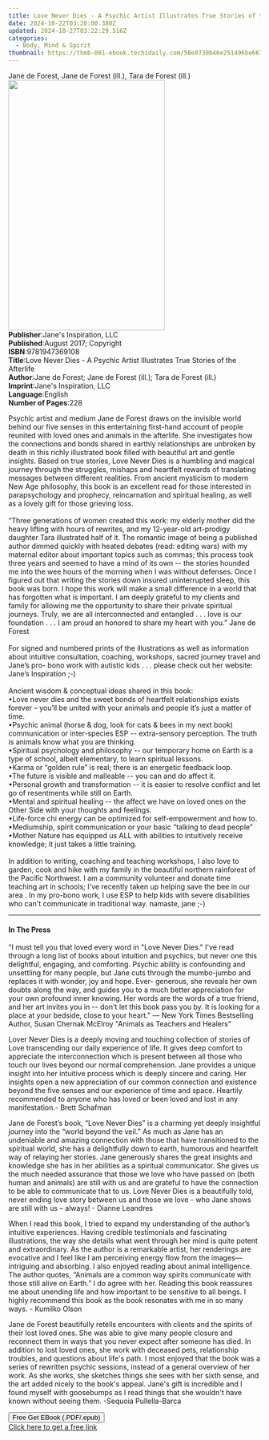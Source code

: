 ```yaml
---
title: Love Never Dies - A Psychic Artist Illustrates True Stories of the Afterlife | Free Book
date: 2024-10-22T03:20:00.380Z
updated: 2024-10-27T03:22:29.516Z
categories:
  - Body, Mind & Spirit
thumbnail: https://thmb-001-ebook.techidaily.com/58e0730b46e251496be667b77cb82e1ef74840091dd00a01df5d5cad2b0cd772.jpg
---
```

<main id="book-container">
  <div class="flex flex-col">
    <div class="book-brief flex-1 py-6 px-4 sm:p-6 md:py-10 md:px-8">
      <!-- brief-->
      <div class="book-brief-main">
        Jane de Forest, Jane de Forest (ill.), Tara de Forest (ill.)
      </div>
    </div>
    <div
      class="book-meta-info flex-1 grid gap-4 col-start-1 col-end-3 row-start-1 sm:mb-6 sm:grid-cols-4 lg:gap-6 lg:col-start-2 lg:row-end-6 lg:row-span-6 lg:mb-0"
    >
      <div
        class="book-meta-info-left place-content-center mt-4 p-4 text-sm leading-6 col-start-2 col-span-2 dark:text-slate-400"
      >
        <img
          class="w-full h-500 object-cover rounded-lg sm:h-255 sm:col-span-2 lg:col-span-full"
          src="https://img-001-ebook.techidaily.com/6fc68c234d71b87cb904c4b675e35e5da2153583d1f2c7c31a26214c9e38ba28.jpg"
          alt=""
          width="312"
          height="500"
        />
      </div>
      <div
        class="book-meta-info-right mt-2 col-start-1 row-start-2 col-span-3 self-center"
      >
        <!-- meta data  -->
        <div class="flex flex-col px-4 md:px-8">
          <div class="flex-1">
            <strong>Publisher</strong>:<span class="px-2"
              >Jane&#39;s Inspiration, LLC</span
            >
          </div>
          <div class="flex-1">
            <strong>Published</strong>:<span class="px-2"
              >August 2017; Copyright</span
            >
          </div>
          <div class="flex-1">
            <strong>ISBN</strong>:<span class="px-2">9781947369108</span>
          </div>
          <div class="flex-1">
            <strong>Title</strong>:<span class="px-2"
              >Love Never Dies - A Psychic Artist Illustrates True Stories of
              the Afterlife</span
            >
          </div>
          <div class="flex-1">
            <strong>Author</strong>:<span class="px-2"
              >Jane de Forest; Jane de Forest (ill.); Tara de Forest
              (ill.)</span
            >
          </div>
          <div class="flex-1">
            <strong>Imprint</strong>:<span class="px-2"
              >Jane&#39;s Inspiration, LLC</span
            >
          </div>
          <div class="flex-1">
            <strong>Language</strong>:<span class="px-2">English</span>
          </div>
          <div class="flex-1">
            <strong>Number of Pages</strong>:<span class="px-2">228</span>
          </div>
        </div>
      </div>
    </div>
    <div class="book-description flex-1 py-6 px-4 sm:p-6 md:py-10 md:px-8">
      <div class="book-description-main">
        <div accordion-content="" id="description">
          <p>
            Psychic artist and medium Jane de Forest draws on the invisible
            world behind our five senses in this entertaining first-hand account
            of people reunited with loved ones and animals in the afterlife. She
            investigates how the connections and bonds shared in earthly
            relationships are unbroken by death in this richly illustrated book
            filled with beautiful art and gentle insights. Based on true
            stories, Love Never Dies is a humbling and magical journey through
            the struggles, mishaps and heartfelt rewards of translating messages
            between different realities. From ancient mysticism to modern New
            Age philosophy, this book is an excellent read for those interested
            in parapsychology and prophecy, reincarnation and spiritual healing,
            as well as a lovely gift for those grieving loss.<br /><br />“Three
            generations of women created this work: my elderly mother did the
            heavy lifting with hours of rewrites, and my 12-year-old art-prodigy
            daughter Tara illustrated half of it. The romantic image of being a
            published author dimmed quickly with heated debates (read: editing
            wars) with my maternal editor about important topics such as commas;
            this process took three years and seemed to have a mind of its own
            -- the stories hounded me into the wee hours of the morning when I
            was without defenses. Once I figured out that writing the stories
            down insured uninterrupted sleep, this book was born. I hope this
            work will make a small difference in a world that has forgotten what
            is important. I am deeply grateful to my clients and family for
            allowing me the opportunity to share their private spiritual
            journeys. Truly, we are all interconnected and entangled . . . love
            is our foundation . . . I am proud an honored to share my heart with
            you.” Jane de Forest&nbsp;<br /><br />For signed and numbered prints
            of the illustrations as well as information about intuitive
            consultation, coaching, workshops, sacred journey travel and Jane’s
            pro- bono work with autistic kids . . . please check out her
            website: Jane’s Inspiration ;-)&nbsp;<br /><br />Ancient wisdom
            &amp; conceptual ideas shared in this book:<br />•Love never dies
            and the sweet bonds of heartfelt relationships exists forever –
            you’ll be united with your animals and people it’s just a matter of
            time.&nbsp;<br />•Psychic animal (horse &amp; dog, look for cats
            &amp; bees in my next book) communication or inter-species ESP --
            extra-sensory perception. The truth is animals know what you are
            thinking.<br />•Spiritual psychology and philosophy -- our temporary
            home on Earth is a type of school, albeit elementary, to learn
            spiritual lessons.<br />•Karma or “golden rule” is real; there is an
            energetic feedback loop.<br />•The future is visible and malleable
            -- you can and do affect it.<br />•Personal growth and
            transformation -- it is easier to resolve conflict and let go of
            resentments while still on Earth.<br />•Mental and spiritual healing
            -- the affect we have on loved ones on the Other Side with your
            thoughts and feelings.<br />•Life-force chi energy can be optimized
            for self-empowerment and how to.<br />•Mediumship, spirit
            communication or your basic “talking to dead people”<br />•Mother
            Nature has equipped us ALL with abilities to intuitively receive
            knowledge; it just takes a little training.<br /><br />In addition
            to writing, coaching and teaching workshops, I also love to garden,
            cook and hike with my family in the beautiful northern rainforest of
            the Pacific Northwest. I am a community volunteer and donate time
            teaching art in schools; I've recently taken up helping save the bee
            in our area . In my pro-bono work, I use ESP to help kids with
            severe disabilities who can't communicate in traditional way.
            namaste, jane ;-)
          </p>
        </div>
        <div class="accordion-fader"></div>
      </div>
    </div>
    <div class="book-excerpts flex-1 py-6 px-4 sm:p-6 md:py-10 md:px-8">
      <!-- excerpts-->
      <div class="book-excerpts-main">
        <hr />
        <h4 class="placeholder placeholder-heading">
          <span>In The Press</span>
        </h4>
        <p></p>
        <p>
          "I must tell you that loved every word in "Love Never Dies." I've read
          through a long list of books about intuition and psychics, but never
          one this delightful, engaging, and comforting. Psychic ability is
          confounding and unsettling for many people, but Jane cuts through the
          mumbo-jumbo and replaces it with wonder, joy and hope. Ever- generous,
          she reveals her own doubts along the way, and guides you to a much
          better appreciation for your own profound inner knowing. Her words are
          the words of a true friend, and her art invites you in -- don't let
          this book pass you by. It is looking for a place at your bedside,
          close to your heart."&nbsp;— New York Times Bestselling Author, Susan
          Chernak McElroy "Animals as Teachers and Healers”
        </p>
        <p>
          Lover Never Dies is a deeply moving and touching collection of stories
          of Love transcending our daily experience of life. It gives deep
          comfort to appreciate the interconnection which is present between all
          those who touch our lives beyond our normal comprehension. Jane
          provides a unique insight into her intuitive process which is deeply
          sincere and caring. Her insights open a new appreciation of our common
          connection and existence beyond the five senses and our experience of
          time and space. Heartily recommended to anyone who has loved or been
          loved and lost in any manifestation.-&nbsp;Brett Schafman
        </p>
        <p>
          Jane de Forest’s book, “Love Never Dies” is a charming yet deeply
          insightful journey into the “world beyond the veil.” As much as Jane
          has an undeniable and amazing connection with those that have
          transitioned to the spiritual world, she has a delightfully down to
          earth, humorous and heartfelt way of relaying her stories. Jane
          generously shares the great insights and knowledge she has in her
          abilities as a spiritual communicator. She gives us the much needed
          assurance that those we love who have passed on (both human and
          animals) are still with us and are grateful to have the connection to
          be able to communicate that to us. Love Never Dies is a beautifully
          told, never ending love story between us and those we love - who Jane
          shows are still with us – always! -&nbsp;Dianne Leandres
        </p>
        <p>
          When I read this book, I tried to expand my understanding of the
          author’s intuitive experiences. Having credible testimonials and
          fascinating illustrations, the way she details what went through her
          mind is quite potent and extraordinary. As the author is a remarkable
          artist, her renderings are evocative and I feel like I am perceiving
          energy flow from the images—intriguing and absorbing. I also enjoyed
          reading about animal intelligence. The author quotes, “Animals are a
          common way spirits communicate with those still alive on Earth.” I do
          agree with her. Reading this book reassures me about unending life and
          how important to be sensitive to all beings. I highly recommend this
          book as the book resonates with me in so many ways. -&nbsp;Kumilko
          Olson
        </p>
        <p>
          Jane de Forest beautifully retells encounters with clients and the
          spirits of their lost loved ones. She was able to give many people
          closure and reconnect them in ways that you never expect after someone
          has died. In addition to lost loved ones, she work with deceased pets,
          relationship troubles, and questions about life's path. I most enjoyed
          that the book was a series of rewritten psychic sessions, instead of a
          general overview of her work. As she works, she sketches things she
          sees with her sixth sense, and the art added nicely to the book's
          appeal. Jane's gift is incredible and I found myself with goosebumps
          as I read things that she wouldn't have known without seeing
          them.&nbsp;-Sequoia Pullella-Barca
        </p>
        <p></p>
      </div>
    </div>
    <div
      class="book-about-author flex-1 py-6 px-4 sm:p-6 md:py-10 md:px-8"
    ></div>
    <div class="book-free-get flex-1 py-6 px-4 sm:p-6 md:py-10 md:px-8">
      <button
        id="btn-free-get"
        class="bg-blue-500 hover:bg-blue-700 text-white font-bold py-2 px-4 rounded"
      >
        Free Get EBook (.PDF/.epub)
      </button>
      <div id="countdown-display" class="px-2 text-lg mt-2"></div>
      <a
        id="free-link"
        class="hidden bg-blue-500 hover:bg-blue-700 text-white font-bold py-2 px-4 rounded"
        href="https://www.ebooks.com/en-us/book/209854255/love-never-dies-a-psychic-artist-illustrates-true-stories-of-the-afterlife/jane-de-forest/"
        target="_blank"
        >Click here to get a free link</a
      >
    </div>
    <script>
      let countdownTime = 0;
      let countdownInterval = null;
      document
        .getElementById('btn-free-get')
        .addEventListener('click', startCountdown);
      function startCountdown() {
        countdownTime = new Date().getTime() + 60000 * 3;
        countdownInterval = setInterval(updateCountdown, 1000);
        document.getElementById('btn-free-get').disabled = true;
        document
          .getElementById('btn-free-get')
          .classList.add('bg-gray-500', 'cursor-not-allowed');
      }
      function updateCountdown() {
        let currentTime = new Date().getTime();
        let timeLeft = countdownTime - currentTime;
        let secondsLeft = Math.floor(timeLeft / 1000);
        document.getElementById('countdown-display').innerHTML =
          `Remaining time: ${secondsLeft} seconds.`;
        if (secondsLeft <= 0) {
          clearInterval(countdownInterval);
          document.getElementById('btn-free-get').classList.add('hidden');
          document.getElementById('free-link').classList.remove('hidden');
          document.getElementById('countdown-display').innerHTML = '';
        }
      }
    </script>
  </div>
</main>

<ins class="adsbygoogle"
      style="display:block"
      data-ad-client="ca-pub-7571918770474297"
      data-ad-slot="8358498916"
      data-ad-format="auto"
      data-full-width-responsive="true"></ins>
    